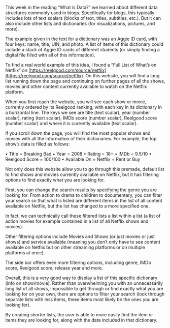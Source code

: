 This week in the reading “What is Data?” we learned about different data structures commonly used in blogs. Specifically for blogs, this typically includes lots of text scalars (blocks of text, titles, subtitles, etc.). But it can also include other lists and dictionaries (for visualizations, pictures, and more).

The example given in the text for a dictionary was an Aggie ID card, with four keys: name, title, UIN, and photo. A list of items of this dictionary could include a stack of Aggie ID cards of different students (or simply finding a digital file filled with all of this information).

To find a real world example of this idea, I found a “Full List of What’s on Netflix” on [https://reelgood.com/source/netflix](https://reelgood.com/source/netflix). On this website, you will find a long list running down the page and continuing on further pages of all the shows, movies and other content currently available to watch on the Netflix platform.

When you first reach the website, you will see each show or movie, currently ordered by its Reelgood ranking, with each key in its dictionary in a horizontal line. The keys we see are title (text scalar), year (number scalar), rating (text scalar), IMDb score (number scalar), Reelgood score (number scalar) and where it is currently available (text scalar).

If you scroll down the page, you will find the most popular shows and movies with all the information of their dictionaries. For example, the top show’s data is filled as follows:

• Title = Breaking Bad • Year = 2008 • Rating = 18+ • IMDb = 9.5/10 • Reelgood Score = 100/100 • Available On = Netflix + Rent or Buy

Not only does this website allow you to go through this premade, default list to find shows and movies currently available on Netflix, but it has filtering options to find exactly what you are looking for.

First, you can change the search results by specifying the genre you are looking for. From action to drama to children to documentary, you can filter your search so that what is listed are different items in the list of all content available on Netflix, but the list has changed to a more specified one.

In fact, we can technically call these filtered lists a list within a list (a list of action movies for example contained in a list of all Netflix shows and movies).

Other filtering options include Movies and Shows (or just movies or just shows) and service available (meaning you don’t only have to see content available on Netflix but on other streaming platforms or on multiple platforms at once).

The side bar offers even more filtering options, including genre, IMDb score, Reelgood score, release year and more.

Overall, this is a very good way to display a list of this specific dictionary (info on show/movie). Rather than overwhelming you with an unnecessarily long list of all shows, impossible to get through or find exactly what you are looking for on your own, there are options to filter your search (look through separate lists with less items, these items most likely be the ones you are looking for).

By creating shorter lists, the user is able to more easily find the item or items they are looking for, along with the data included in that dictionary.
